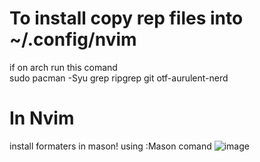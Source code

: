 # To install copy rep files into ~/.config/nvim
if on arch run this comand<br>
sudo pacman -Syu grep ripgrep git otf-aurulent-nerd
# In Nvim
install formaters in mason! using :Mason comand
![image](https://github.com/user-attachments/assets/08a1d1ed-af22-4abf-89ce-747a3672ac3f)
